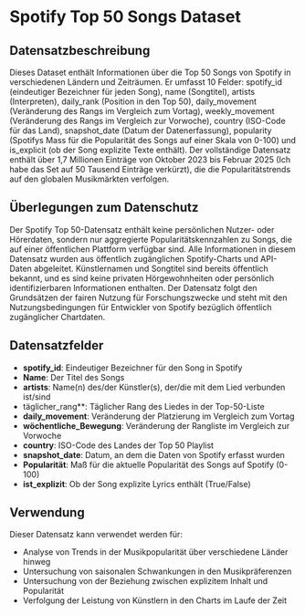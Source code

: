 # Spotify Top 50 Songs Dataset

## Datensatzbeschreibung

Dieses Dataset enthält Informationen über die Top 50 Songs von Spotify in verschiedenen Ländern und Zeiträumen. Er umfasst 10 Felder: spotify_id (eindeutiger Bezeichner für jeden Song), name (Songtitel), artists (Interpreten), daily_rank (Position in den Top 50), daily_movement (Veränderung des Rangs im Vergleich zum Vortag), weekly_movement (Veränderung des Rangs im Vergleich zur Vorwoche), country (ISO-Code für das Land), snapshot_date (Datum der Datenerfassung), popularity (Spotifys Mass für die Popularität des Songs auf einer Skala von 0-100) und is_explicit (ob der Song explizite Texte enthält). Der vollständige Datensatz enthält über 1,7 Millionen Einträge von Oktober 2023 bis Februar 2025 (Ich habe das Set auf 50 Tausend Einträge verkürzt), die die Popularitätstrends auf den globalen Musikmärkten verfolgen. 

## Überlegungen zum Datenschutz

Der Spotify Top 50-Datensatz enthält keine persönlichen Nutzer- oder Hörerdaten, sondern nur aggregierte Popularitätskennzahlen zu Songs, die auf einer öffentlichen Plattform verfügbar sind. Alle Informationen in diesem Datensatz wurden aus öffentlich zugänglichen Spotify-Charts und API-Daten abgeleitet. Künstlernamen und Songtitel sind bereits öffentlich bekannt, und es sind keine privaten Hörgewohnheiten oder persönlich identifizierbaren Informationen enthalten. Der Datensatz folgt den Grundsätzen der fairen Nutzung für Forschungszwecke und steht mit den Nutzungsbedingungen für Entwickler von Spotify bezüglich öffentlich zugänglicher Chartdaten.

## Datensatzfelder

- **spotify_id**: Eindeutiger Bezeichner für den Song in Spotify
- **Name**: Der Titel des Songs
- **artists**: Name(n) des/der Künstler(s), der/die mit dem Lied verbunden ist/sind
- täglicher_rang**: Täglicher Rang des Liedes in der Top-50-Liste
- **daily_movement**: Veränderung der Platzierung im Vergleich zum Vortag
- **wöchentliche_Bewegung**: Veränderung der Rangliste im Vergleich zur Vorwoche
- **country**: ISO-Code des Landes der Top 50 Playlist
- **snapshot_date**: Datum, an dem die Daten von Spotify erfasst wurden
- **Popularität**: Maß für die aktuelle Popularität des Songs auf Spotify (0-100)
- **ist_explizit**: Ob der Song explizite Lyrics enthält (True/False)


## Verwendung

Dieser Datensatz kann verwendet werden für:
- Analyse von Trends in der Musikpopularität über verschiedene Länder hinweg
- Untersuchung von saisonalen Schwankungen in den Musikpräferenzen
- Untersuchung von der Beziehung zwischen explizitem Inhalt und Popularität
- Verfolgung der Leistung von Künstlern in den Charts im Laufe der Zeit
